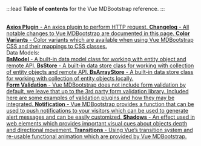 :::lead
**Table of contents** for the Vue MDBootstrap reference.
:::

<br>
<div class="list-group">
  <a href="#/reference/axios-plugin" class="list-group-item list-group-item-action">
    <b>Axios Plugin</b> - An axios plugin to perform HTTP request.
  </a>
  <a href="#/reference/changelog" class="list-group-item list-group-item-action">
    <b>Changelog</b> - All notable changes to Vue MDBootstrap are documented in this page.
  </a>
  <a href="#/reference/colors" class="list-group-item list-group-item-action">
    <b>Color Variants</b> - Color variants which are available when using Vue MDBootstrap CSS and 
    their mappings to CSS classes.
  </a>
  <div class="list-group-item">
    <div class="h5 mb-3">Data Models:</div>
    <div class="list-group">
      <a href="#/reference/data-model/bs-model" class="list-group-item list-group-item-action">
        <b>BsModel</b> - A built-in data model class for working with entity object and remote API.
      </a>
      <a href="#/reference/data-model/bs-store" class="list-group-item list-group-item-action">
        <b>BsStore</b> - A built-in data store class for working with collection of entity objects 
        and remote API. 
      </a>
      <a href="#/reference/data-model/bs-array-store" class="list-group-item list-group-item-action">
        <b>BsArrayStore</b> - A built-in data store class for working with collection of entity objects 
        locally.
      </a>
    </div>
  </div>
  <a href="#/reference/form-validation" class="list-group-item list-group-item-action">
    <b>Form Validation</b> - Vue MDBootstrap does not include form validation by default, we leave that 
    up to the 3rd party form validation library. Included here are some examples of validation plugins 
    and how they may be integrated.
  </a>
  <a href="#/reference/notification" class="list-group-item list-group-item-action">
    <b>Notification</b> - Vue MDBootstrap provides a function that can be used to push notifications to 
    your visitors which can be used to generate alert messages and can be easily customized.
  </a>
  <a href="#/reference/shadows" class="list-group-item list-group-item-action">
    <b>Shadows</b> - An effect used in web elements which provides important visual cues about objects 
    depth and directional movement.
  </a>
  <a href="#/reference/transitions" class="list-group-item list-group-item-action">
    <b>Transitions</b> - Using Vue’s transition system and re-usable functional animation which are provided
    by Vue MDBootstrap.
  </a>
</div>

